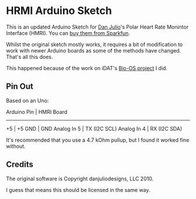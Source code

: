 # HRMI Arduino Sketch

This is an updated Arduino Sketch for [Dan Julio][]'s Polar Heart Rate Monintor
Interface (HMRI). You can [buy them from Sparkfun][product].

Whilst the original sketch mostly works, it requires a bit of modification to work
with newer Arduino boards as some of the methods have changed. That's all this does.

This happened because of the work on iDAT's [Bio-OS project][bioos] I did.

## Pin Out

Based on an Uno:

Arduino Pin | HMRI Board
-----------   ------------
+5          | +5
GND         | GND
Analog In 5 | TX (I2C SCL)
Analog In 4 | RX (I2C SDA)

It's recommended that you use a 4.7 kOhm pullup, but I found it worked fine without.

## Credits

The original software is Copyright danjuliodesigns, LLC 2010.

I guess that means this should be licensed in the same way.

[Dan Julio]: http://danjuliodesigns.com/
[product]: https://www.sparkfun.com/products/8661
[bioos]: https://github.com/i-DAT/Bio-OS-Android

